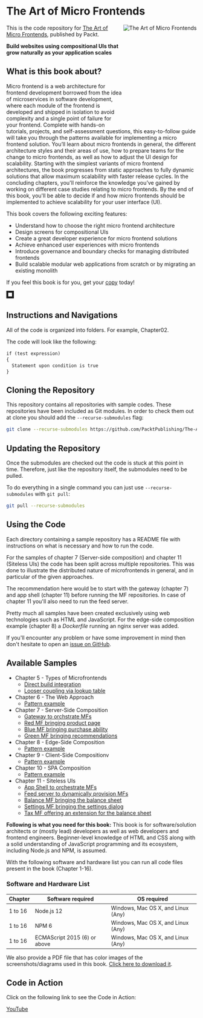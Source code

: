 # The Art of Micro Frontends

<a href="https://www.packtpub.com/product/the-art-of-microfrontends/9781800563568"><img src="https://static.packt-cdn.com/products/9781800563568/cover/smaller" alt="The Art of Micro Frontends" height="256px" align="right"></a>

This is the code repository for [The Art of Micro Frontends](https://www.packtpub.com/product/the-art-of-microfrontends/9781800563568), published by Packt.

**Build websites using compositional UIs that grow naturally as your application scales**

## What is this book about?
Micro frontend is a web architecture for frontend development borrowed from the idea of microservices in software development, where each module of the frontend is developed and shipped in isolation to avoid complexity and a single point of failure for your frontend.
Complete with hands-on tutorials, projects, and self-assessment questions, this easy-to-follow guide will take you through the patterns available for implementing a micro frontend solution. You’ll learn about micro frontends in general, the different architecture styles and their areas of use, how to prepare teams for the change to micro frontends, as well as how to adjust the UI design for scalability. Starting with the simplest variants of micro frontend architectures, the book progresses from static approaches to fully dynamic solutions that allow maximum scalability with faster release cycles. In the concluding chapters, you'll reinforce the knowledge you’ve gained by working on different case studies relating to micro frontends.
By the end of this book, you'll be able to decide if and how micro frontends should be implemented to achieve scalability for your user interface (UI).

This book covers the following exciting features:
* Understand how to choose the right micro frontend architecture
* Design screens for compositional UIs
* Create a great developer experience for micro frontend solutions
* Achieve enhanced user experiences with micro frontends
* Introduce governance and boundary checks for managing distributed frontends
* Build scalable modular web applications from scratch or by migrating an existing monolith

If you feel this book is for you, get your [copy](https://www.amazon.com/dp/1800563566) today!

<a href="https://www.packtpub.com/?utm_source=github&utm_medium=banner&utm_campaign=GitHubBanner"><img src="https://raw.githubusercontent.com/PacktPublishing/GitHub/master/GitHub.png" alt="https://www.packtpub.com/" border="5" /></a>

## Instructions and Navigations
All of the code is organized into folders. For example, Chapter02.

The code will look like the following:
```
if (test expression)
{
  Statement upon condition is true
}
```
## Cloning the Repository

This repository contains all repositories with sample codes. These repositories have been included as Git modules. In order to check them out at clone you should add the `--recurse-submodules` flag:

```sh
git clone --recurse-submodules https://github.com/PacktPublishing/The-Art-of-Microfrontends.git
```

## Updating the Repository

Once the submodules are checked out the code is stuck at this point in time. Therefore, just like the repository itself, the submodules need to be pulled.

To do everything in a single command you can just use `--recurse-submodules` with `git pull`:

```sh
git pull --recurse-submodules
```

## Using the Code

Each directory containing a sample repository has a README file with instructions on what is necessary and how to run the code.

For the samples of chapter 7 (Server-side composition) and chapter 11 (Siteless UIs) the code has been split across multiple repositories. This was done to illustrate the distributed nature of microfrontends in general, and in particular of the given approaches.

The recommendation here would be to start with the gateway (chapter 7) and app shell (chapter 11) before running the MF repositories. In case of chapter 11 you'll also need to run the feed server.

Pretty much all samples have been created exclusively using web technologies such as HTML and JavaScript. For the edge-side composition example (chapter 8) a *Dockerfile* running an nginx server was added.

If you'll encounter any problem or have some improvement in mind then don't hesitate to open an [issue on GitHub](https://github.com/PacktPublishing/The-Art-of-Microfrontends/issues).

## Available Samples

* Chapter 5 - Types of Microfrontends
  * [Direct build integration](https://github.com/ArtOfMicrofrontends/05-pipeline)
  * [Looser coupling via lookup table](https://github.com/ArtOfMicrofrontends/05-server-discover)
* Chapter 6 - The Web Approach
  * [Pattern example](https://github.com/ArtOfMicrofrontends/06-web-approach)
* Chapter 7 - Server-Side Composition
  * [Gateway to orchstrate MFs](https://github.com/ArtOfMicrofrontends/07-gateway)
  * [Red MF bringing product page](https://github.com/ArtOfMicrofrontends/07-red)
  * [Blue MF bringing purchase ability](https://github.com/ArtOfMicrofrontends/07-blue)
  * [Green MF bringing recommendations](https://github.com/ArtOfMicrofrontends/07-green)
* Chapter 8 - Edge-Side Composition
  * [Pattern example](https://github.com/ArtOfMicrofrontends/08-edge-side-composition)
* Chapter 9 - Client-Side Compositionv
  * [Pattern example](https://github.com/ArtOfMicrofrontends/09-client-side-composition)
* Chapter 10 - SPA Composition
  * [Pattern example](https://github.com/ArtOfMicrofrontends/10-spa-composition)
* Chapter 11 - Siteless UIs
  * [App Shell to orchestrate MFs](https://github.com/ArtOfMicrofrontends/11-app-shell)
  * [Feed server to dynamically provision MFs](https://github.com/ArtOfMicrofrontends/11-service-feed)
  * [Balance MF bringing the balance sheet](https://github.com/ArtOfMicrofrontends/11-frontend-balance)
  * [Settings MF bringing the settings dialog](https://github.com/ArtOfMicrofrontends/11-frontend-settings)
  * [Tax MF offering an extension for the balance sheet](https://github.com/ArtOfMicrofrontends/11-frontend-tax)

**Following is what you need for this book:**
This book is for software/solution architects or (mostly lead) developers as well as web developers and frontend engineers. Beginner-level knowledge of HTML and CSS along with a solid understanding of JavaScript programming and its ecosystem, including Node.js and NPM, is assumed.

With the following software and hardware list you can run all code files present in the book (Chapter 1-16).

### Software and Hardware List

| Chapter  | Software required                   | OS required                        |
| -------- | ------------------------------------| -----------------------------------|
| 1 to 16      | Node.js 12                     | Windows, Mac OS X, and Linux (Any) |
| 1 to 16        | NPM 6            | Windows, Mac OS X, and Linux (Any) |
| 1 to 16        | ECMAScript 2015 (6) or above          | Windows, Mac OS X, and Linux (Any) |

We also provide a PDF file that has color images of the screenshots/diagrams used in this book. [Click here to download it](https://static.packt-cdn.com/downloads/9781800563568_ColorImages.pdf).

## Code in Action

Click on the following link to see the Code in Action:

[YouTube](https://www.youtube.com/playlist?list=PLeLcvrwLe185OWoZT0hfN5zesgVangK5M)

<!--
## Errata
-->
<!--
*Page 160 (Pragraph 3,Line 18): **URL has to monitored** _should be_ **URL has to be monitored**
-->


<!--
### Related products <Other books you may enjoy>
* Svelte 3 Up and Running [[Packt]](https://www.packtpub.com/product/svelte-3-up-and-running/9781839213625) [[Amazon]](https://www.amazon.com/dp/1839213620)

* Vue.js 3 By Example [[Packt]](https://www.packtpub.com/product/vue-js-3-by-example/9781838826345) [[Amazon]](https://www.amazon.com/dp/1838826343)

## Get to Know the Author
**Florian Rappl**
is a solution architect working on distributed web applications for digital transformation and IoT projects. His main interest lies in the implementation of micro frontends and their impact on teams and business models.
As the lead architect he helped to create outstanding web applications for many industry leading companies. He regularly gives lectures on software design patterns and web development. Florian won multiple prizes for his work over the years and is recognized as a Microsoft MVP for development technologies.
He started his career in software engineering before studying physics and helping to build an energy-efficient supercomputer. Florian currently lives in Munich, Germany, with his wife and two daughters.
